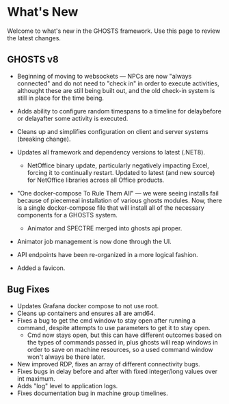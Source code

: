 # What's New

Welcome to what's new in the GHOSTS framework. Use this page to review the latest changes.

## GHOSTS v8

- Beginning of moving to websockets — NPCs are now "always connected" and do not need to "check in" in order to execute activities, althought these are still being built out, and the old check-in system is still in place for the time being.
- Adds ability to configure random timespans to a timeline for delaybefore or delayafter some activity is executed.
- Cleans up and simplifies configuration on client and server systems (breaking change).
- Updates all framework and dependency versions to latest (.NET8).
  - NetOffice binary update, particularly negatively impacting Excel, forcing it to continually restart. Updated to latest (and new source) for NetOffice libraries across all Office products.

- "One docker-compose To Rule Them All" — we were seeing installs fail because of piecemeal installation of various ghosts modules. Now, there is a single docker-compose file that will install all of the necessary components for a GHOSTS system.
  - Animator and SPECTRE merged into ghosts api proper.
- Animator job management is now done through the UI.
- API endpoints have been re-organized in a more logical fashion.
- Added a favicon.

## Bug Fixes

- Updates Grafana docker compose to not use root.
- Cleans up containers and ensures all are amd64.
- Fixes a bug to get the cmd window to stay open after running a command, despite attempts to use parameters to get it to stay open.
  - Cmd now stays open, but this can have different outcomes based on the types of commands passed in, plus ghosts will reap windows in order to save on machine resources, so a used command window won't always be there later.
- New improved RDP, fixes an array of different connectivity bugs.
- Fixes bugs in delay before and after with fixed integer/long values over int maximum.
- Adds "log" level to application logs.
- Fixes documentation bug in machine group timelines.
